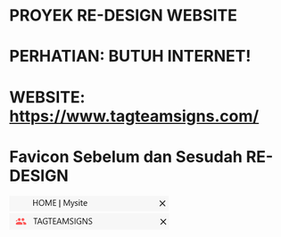 # PROYEK RE-DESIGN WEBSITE
# PERHATIAN: BUTUH INTERNET!

# WEBSITE: https://www.tagteamsigns.com/
# Favicon Sebelum dan Sesudah RE-DESIGN
![Favicon Sebelum](image/FAV1.png) ![Favicon Sesudah](image/FAV2.png)
